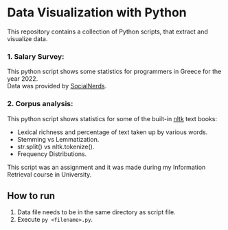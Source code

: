 # Data Visualization with Python
This repository contains a collection of Python scripts, that extract and visualize data.

### 1. Salary Survey:
This python script shows some statistics for programmers in Greece for the year 2022.\
Data was provided by [SocialNerds](https://www.youtube.com/@SocialNerdsGR).

### 2. Corpus analysis:
This python script shows statistics for some of the built-in [nltk](https://www.nltk.org/) text books:

- Lexical richness and percentage of text taken up by various words.
- Stemming vs Lemmatization.
- str.split() vs nltk.tokenize().
- Frequency Distributions.

This script was an assignment and it was made during my Information Retrieval course in University.

## How to run
1. Data file needs to be in the same directory as script file.
2. Execute ```py <filename>.py```.